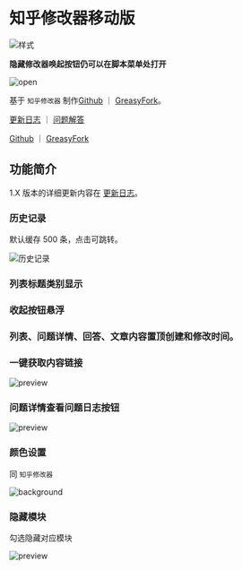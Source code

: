 # 知乎修改器移动版

![样式](https://pic.imgdb.cn/item/65ded2999f345e8d0394c926.png)

**隐藏修改器唤起按钮仍可以在脚本菜单处打开**

![open](https://pic.imgdb.cn/item/65e186e49f345e8d03a4e38a.jpg)

基于 `知乎修改器` 制作[Github](https://github.com/liuyubing233/zhihu-custom/tree/main) ｜ [GreasyFork](https://greasyfork.org/zh-CN/scripts/423404-%E7%9F%A5%E4%B9%8E%E6%A0%B7%E5%BC%8F%E4%BF%AE%E6%94%B9%E5%99%A8)。

[更新日志](https://github.com/liuyubing233/zhihu-custom-mobile/blob/main/CHANGELOG.md) ｜ [问题解答](https://github.com/liuyubing233/zhihu-custom-mobile/blob/main/Q%26A.md)

[Github](https://github.com/liuyubing233/zhihu-custom-mobile/tree/main) ｜ [GreasyFork](https://greasyfork.org/zh-CN/scripts/488508-%E7%9F%A5%E4%B9%8E%E4%BF%AE%E6%94%B9%E5%99%A8%E7%A7%BB%E5%8A%A8%E7%89%88-%E6%8C%81%E7%BB%AD%E6%9B%B4%E6%96%B0)

## 功能简介

1.X 版本的详细更新内容在 [更新日志](https://github.com/liuyubing233/zhihu-custom-mobile/blob/main/CHANGELOG.md)。

### 历史记录

默认缓存 500 条，点击可跳转。

![历史记录](https://pic.imgdb.cn/item/65ded3bd9f345e8d0397ce76.png)

### 列表标题类别显示

### 收起按钮悬浮

### 列表、问题详情、回答、文章内容置顶创建和修改时间。

### 一键获取内容链接

![preview](https://pic.imgdb.cn/item/65ded5209f345e8d039bcf33.png)

### 问题详情查看问题日志按钮

![preview](https://pic.imgdb.cn/item/65ded5709f345e8d039cbef9.png)

### 颜色设置

同 `知乎修改器`

![background](https://pic.imgdb.cn/item/65ded5ca9f345e8d039db8f8.png)

### 隐藏模块

勾选隐藏对应模块

![preview](https://pic.imgdb.cn/item/65ded62f9f345e8d039ee4df.png)
